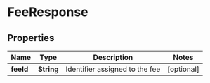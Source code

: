 

# FeeResponse


## Properties

| Name | Type | Description | Notes |
|------------ | ------------- | ------------- | -------------|
|**feeId** | **String** | Identifier assigned to the fee |  [optional] |



